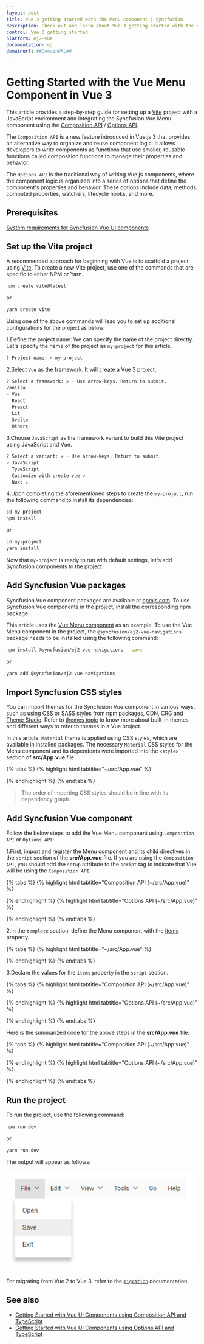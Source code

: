 ```yaml
---
layout: post
title: Vue 3 getting started with the Menu component | Syncfusion
description: Check out and learn about Vue 3 getting started with the Vue Menu component of Syncfusion Essential JS 2 and more details.
control: Vue 3 getting started
platform: ej2-vue
documentation: ug
domainurl: ##DomainURL##
---
```


# Getting Started with the Vue Menu Component in Vue 3

This article provides a step-by-step guide for setting up a [Vite](https://vitejs.dev/) project with a JavaScript environment and integrating the Syncfusion Vue Menu component using the [Composition API](https://vuejs.org/guide/introduction.html#composition-api) / [Options API](https://vuejs.org/guide/introduction.html#options-api).

The `Composition API` is a new feature introduced in Vue.js 3 that provides an alternative way to organize and reuse component logic. It allows developers to write components as functions that use smaller, reusable functions called composition functions to manage their properties and behavior.

The `Options API` is the traditional way of writing Vue.js components, where the component logic is organized into a series of options that define the component's properties and behavior. These options include data, methods, computed properties, watchers, lifecycle hooks, and more.

## Prerequisites

[System requirements for Syncfusion Vue UI components](https://ej2.syncfusion.com/vue/documentation/system-requirements/)

## Set up the Vite project

A recommended approach for beginning with Vue is to scaffold a project using [Vite](https://vitejs.dev/). To create a new Vite project, use one of the commands that are specific to either NPM or Yarn.

```bash
npm create vite@latest
```

or

```bash
yarn create vite
```

Using one of the above commands will lead you to set up additional configurations for the project as below:

1.Define the project name: We can specify the name of the project directly. Let's specify the name of the project as `my-project` for this article.

```bash
? Project name: » my-project
```

2.Select `Vue` as the framework. It will create a Vue 3 project.

```bash
? Select a framework: » - Use arrow-keys. Return to submit.
Vanilla
> Vue
  React
  Preact
  Lit
  Svelte
  Others
```

3.Choose `JavaScript` as the framework variant to build this Vite project using JavaScript and Vue.

```bash
? Select a variant: » - Use arrow-keys. Return to submit.
> JavaScript
  TypeScript
  Customize with create-vue ↗
  Nuxt ↗
```

4.Upon completing the aforementioned steps to create the `my-project`, run the following command to install its dependencies:

```bash
cd my-project
npm install
```

or

```bash
cd my-project
yarn install
```

Now that `my-project` is ready to run with default settings, let's add Syncfusion components to the project.

## Add Syncfusion Vue packages

Syncfusion Vue component packages are available at [npmjs.com](https://www.npmjs.com/search?q=ej2-vue). To use Syncfusion Vue components in the project, install the corresponding npm package.

This article uses the [Vue Menu component](https://www.syncfusion.com/vue-components/vue-menu-bar) as an example. To use the Vue Menu component in the project, the `@syncfusion/ej2-vue-navigations` package needs to be installed using the following command:

```bash
npm install @syncfusion/ej2-vue-navigations --save
```

or

```bash
yarn add @syncfusion/ej2-vue-navigations
```

## Import Syncfusion CSS styles

You can import themes for the Syncfusion Vue component in various ways, such as using CSS or SASS styles from npm packages, CDN, [CRG](https://ej2.syncfusion.com/javascript/documentation/common/custom-resource-generator/) and [Theme Studio](https://ej2.syncfusion.com/vue/documentation/appearance/theme-studio/). Refer to [themes topic](https://ej2.syncfusion.com/vue/documentation/appearance/theme/) to know more about built-in themes and different ways to refer to themes in a Vue project.

In this article, `Material` theme is applied using CSS styles, which are available in installed packages. The necessary `Material` CSS styles for the Menu component and its dependents were imported into the `<style>` section of **src/App.vue** file.

{% tabs %}
{% highlight html tabtitle="~/src/App.vue" %}

<style>
@import "../node_modules/@syncfusion/ej2-base/styles/material.css";
@import "../node_modules/@syncfusion/ej2-popups/styles/material.css";
@import "../node_modules/@syncfusion/ej2-navigations/styles/material.css";
</style>

{% endhighlight %}
{% endtabs %}

> The order of importing CSS styles should be in line with its dependency graph.
## Add Syncfusion Vue component

Follow the below steps to add the Vue Menu component using `Composition API` or `Options API`:

  1.First, import and register the Menu component and its child directives in the `script` section of the **src/App.vue** file. If you are using the `Composition API`, you should add the `setup` attribute to the `script` tag to indicate that Vue will be using the `Composition API`.

{% tabs %}
{% highlight html tabtitle="Composition API (~/src/App.vue)" %}

<script setup>
  import { MenuComponent as EjsMenu } from "@syncfusion/ej2-vue-navigations";
</script>

{% endhighlight %}
{% highlight html tabtitle="Options API (~/src/App.vue)" %}

<script>
import { MenuComponent } from "@syncfusion/ej2-vue-navigations";
//Component registration
export default {
  name: "App",
  components: {
    "ejs-menu": MenuComponent
  }
}
</script>

{% endhighlight %}
{% endtabs %}

2.In the `template` section, define the Menu component with the [items](https://helpej2.syncfusion.com/vue/documentation/api/menu#items) property.

{% tabs %}
{% highlight html tabtitle="~/src/App.vue" %}

 <template>
 <ejs-menu :items='menuItems'></ejs-menu>
 </template>

{% endhighlight %}
{% endtabs %}

3.Declare the values for the `items` property in the `script` section.

{% tabs %}
{% highlight html tabtitle="Composition API (~/src/App.vue)" %}

<script setup>
const menuItems =  [
{
    text: 'File',
    items: [
        { text: 'Open' },
        { text: 'Save' },
        { text: 'Exit' }
    ]
},
{
    text: 'Edit',
    items: [
        { text: 'Cut' },
        { text: 'Copy' },
        { text: 'Paste' }
    ]
},
{
    text: 'View',
    items: [
        { text: 'Toolbar' },
        { text: 'Sidebar' }
    ]
},
{
    text: 'Tools',
    items: [
        { text: 'Spelling & Grammar' },
        { text: 'Customize' },
        { text: 'Options' }
    ]
},
{ text: 'Go' },
{ text: 'Help' }
];
</script>

{% endhighlight %}
{% highlight html tabtitle="Options API (~/src/App.vue)" %}

<script>
data() {
  return {
    menuItems:  [
    {
        text: 'File',
        items: [
            { text: 'Open' },
            { text: 'Save' },
            { text: 'Exit' }
        ]
    },
    {
        text: 'Edit',
        items: [
            { text: 'Cut' },
            { text: 'Copy' },
            { text: 'Paste' }
        ]
    },
    {
        text: 'View',
        items: [
            { text: 'Toolbar' },
            { text: 'Sidebar' }
        ]
    },
    {
        text: 'Tools',
        items: [
            { text: 'Spelling & Grammar' },
            { text: 'Customize' },
            { text: 'Options' }
        ]
    },
    { text: 'Go' },
    { text: 'Help' }
    ],
  };
}
</script>

{% endhighlight %}
{% endtabs %}

Here is the summarized code for the above steps in the **src/App.vue** file:

{% tabs %}
{% highlight html tabtitle="Composition API (~/src/App.vue)" %}

<template>
 <ejs-menu :items='menuItems'></ejs-menu>
 </template>

<script setup>
import { MenuComponent as EjsMenu } from "@syncfusion/ej2-vue-navigations";
const menuItems =  [
{
    text: 'File',
    items: [
        { text: 'Open' },
        { text: 'Save' },
        { text: 'Exit' }
    ]
},
{
    text: 'Edit',
    items: [
        { text: 'Cut' },
        { text: 'Copy' },
        { text: 'Paste' }
    ]
},
{
    text: 'View',
    items: [
        { text: 'Toolbar' },
        { text: 'Sidebar' }
    ]
},
{
    text: 'Tools',
    items: [
        { text: 'Spelling & Grammar' },
        { text: 'Customize' },
        { text: 'Options' }
    ]
},
{ text: 'Go' },
{ text: 'Help' }
];
</script>

<style>
@import "../node_modules/@syncfusion/ej2-base/styles/material.css";
@import "../node_modules/@syncfusion/ej2-popups/styles/material.css";
@import "../node_modules/@syncfusion/ej2-navigations/styles/material.css";
</style>

{% endhighlight %}
{% highlight html tabtitle="Options API (~/src/App.vue)" %}

 <template>
 <ejs-menu :items='menuItems'></ejs-menu>
 </template>

<script>
  import { MenuComponent } from "@syncfusion/ej2-vue-navigations";
  // Component registration
  export default {
    name: "App",
    // Declaring component and its directives
    components: {
       "ejs-menu": MenuComponent
    },
    // Bound properties declarations
    data() {
      return {
        menuItems:  [
        {
            text: 'File',
            items: [
                { text: 'Open' },
                { text: 'Save' },
                { text: 'Exit' }
            ]
        },
        {
            text: 'Edit',
            items: [
                { text: 'Cut' },
                { text: 'Copy' },
                { text: 'Paste' }
            ]
        },
        {
            text: 'View',
            items: [
                { text: 'Toolbar' },
                { text: 'Sidebar' }
            ]
        },
        {
            text: 'Tools',
            items: [
                { text: 'Spelling & Grammar' },
                { text: 'Customize' },
                { text: 'Options' }
            ]
        },
        { text: 'Go' },
        { text: 'Help' }
        ],
      };
    }
  };
</script>

<style>
@import "../node_modules/@syncfusion/ej2-base/styles/material.css";
@import "../node_modules/@syncfusion/ej2-popups/styles/material.css";
@import "../node_modules/@syncfusion/ej2-navigations/styles/material.css";
</style>

{% endhighlight %}
{% endtabs %}

## Run the project

To run the project, use the following command:

```bash
npm run dev
```

or

```bash
yarn run dev
```

The output will appear as follows:

![vue-3-js-menu](images/vue-3-js-menu.PNG)

For migrating from Vue 2 to Vue 3, refer to the [`migration`](https://ej2.syncfusion.com/vue/documentation/getting-started/vue3-tutorial/#migration-from-vue-2-to-vue-3) documentation.

## See also

* [Getting Started with Vue UI Components using Composition API and TypeScript](../getting-started/vue-3-ts-composition.md)
* [Getting Started with Vue UI Components using Options API and TypeScript](../getting-started/vue-3-ts-options.md)